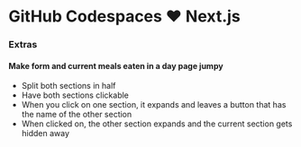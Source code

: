 # GitHub Codespaces ♥️ Next.js

### Extras

#### Make form and current meals eaten in a day page jumpy
- Split both sections in half
- Have both sections clickable
- When you click on one section, it expands and leaves a button that has the name of the other section
- When clicked on, the other section expands and the current section gets hidden away
